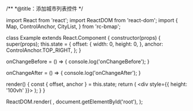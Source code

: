 /**
 *@title：添加城市列表控件
 */

import React from 'react';
import ReactDOM from 'react-dom';
import {
  Map,
  ControlAnchor,
  CityList,
} from 'rc-bmap';

class Example extends React.Component {
  constructor(props) {
    super(props);
    this.state = {
      offset: {
        width: 0,
        height: 0,
      },
      anchor: ControlAnchor.TOP_RIGHT,
    };
  }

  onChangeBefore = () => {
    console.log('onChangeBefore');
  }

  onChangeAfter = () => {
    console.log('onChangeAfter');
  }

  render() {
    const { offset, anchor } = this.state;
    return (
      <div style={{ height: '100vh' }}>
        <Map
          ak="dbLUj1nQTvDvKXkov5fhnH5HIE88RUEO"
          scrollWheelZoom
        >
          <CityList
            offset={offset}
            anchor={anchor}
            onChangeBefore={this.onChangeBefore}
            onChangeAfter={this.onChangeAfter}
          />
        </Map>
      </div>
    );
  }
}

ReactDOM.render(
  <Example />,
  document.getElementById('root'),
);
